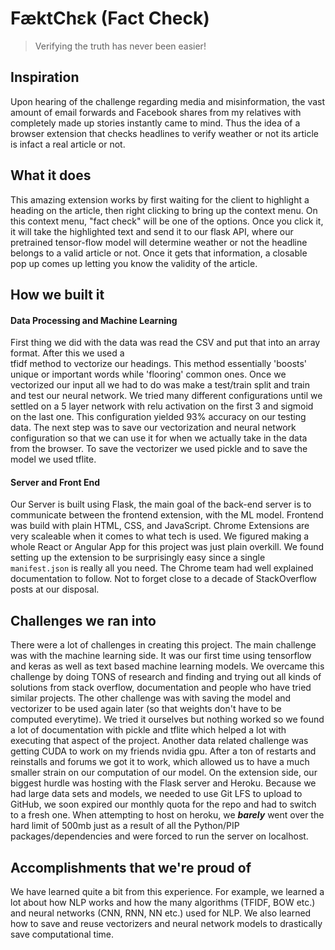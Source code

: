 # FæktChɛk (Fact Check)  
> Verifying the truth has never been easier!

## Inspiration
Upon hearing of the challenge regarding media and misinformation, the vast amount of email forwards and Facebook shares from my relatives with completely made up stories instantly came to mind. Thus the idea of a browser extension that checks headlines to verify weather or not its article is infact a real article or not.

## What it does
This amazing extension works by first waiting for the client to highlight a heading on the article, then right clicking to bring up the context menu. On this context menu, "fact check" will be one of the options. Once you click it, it will take the highlighted text and send it to our flask API, where our pretrained tensor-flow model will determine weather or not the headline belongs to a valid article or not. Once it gets that information,  a closable pop up comes up letting you know the validity of the article. 

## How we built it
#### Data Processing and Machine Learning
First thing we did with the data was read the CSV and put that into an array format. After this we used  a  
tfidf method to vectorize our headings. This method essentially 'boosts' unique or important words while 'flooring' common ones. Once we vectorized our input all we had to do was make a test/train split and train and test our neural network.  We tried many different configurations until we settled on a 5 layer network with relu activation on the first 3 and sigmoid on the last one. This configuration yielded 93% accuracy on our testing data. The next step was to save our vectorization and neural network configuration so that we can use it for when we actually take in the data from the browser. To save the vectorizer we used pickle and to save the model we used tflite.

#### Server and Front End
Our Server is built using Flask, the main goal of the back-end server is to communicate between the frontend extension, with the ML model. Frontend was build with plain HTML, CSS, and JavaScript. Chrome Extensions are very scaleable when it comes to what tech is used. We figured making a whole React or Angular App for this project was just plain overkill. We found setting up the extension to be surprisingly easy since a single `manifest.json` is really all you need. The Chrome team had well explained documentation to follow. Not to forget close to a decade of StackOverflow posts at our disposal.

## Challenges we ran into
There were a lot of challenges in creating this project. The main challenge was with the machine learning side. It was our first time using tensorflow and keras as well as text based machine learning models. We overcame this challenge by doing TONS of research and finding and trying out all kinds of solutions from stack overflow, documentation and people who have tried similar projects. The other challenge was with saving the model and vectorizer to be used again later (so that weights don't have to be computed everytime). We tried it ourselves but nothing worked so we found a lot of documentation with pickle and tflite which helped a lot with executing that aspect of the project.  Another data related challenge was getting CUDA to work on my friends nvidia gpu. After a ton of restarts and reinstalls  and forums we got it to work, which allowed us to have a much smaller strain on our computation of our model. On the extension side, our biggest hurdle was hosting with the Flask server and Heroku. Because we had large data sets and models, we needed to use Git LFS to upload to GitHub, we soon expired our monthly quota for the repo and had to switch to a fresh one. When attempting to  host on heroku, we **_barely_** went over the hard limit of 500mb just as a result of all the Python/PIP packages/dependencies and were forced to run the server on localhost.

## Accomplishments that we're proud of
We have learned quite a bit from this experience. For example, we learned a lot about how NLP works and how the many algorithms (TFIDF, BOW etc.) and neural networks (CNN, RNN, NN etc.) used for NLP. We also learned how to save and reuse vectorizers and neural network models to drastically save computational time. 
